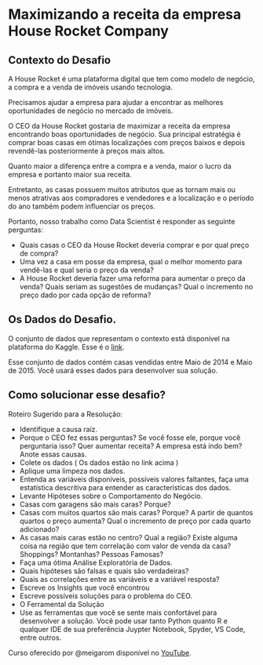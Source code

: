 # Maximizando a receita da empresa House Rocket Company

## Contexto do Desafio

A House Rocket é uma plataforma digital que tem como modelo de negócio, a compra e a venda de imóveis usando tecnologia.

Precisamos ajudar a empresa para ajudar a encontrar as melhores oportunidades de negócio no mercado de imóveis. 

O CEO da House Rocket gostaria de maximizar a receita da empresa encontrando boas oportunidades de negócio. Sua principal estratégia é comprar boas casas em ótimas localizações com preços baixos e depois revendê-las posteriormente à preços mais altos. 

Quanto maior a diferença entre a compra e a venda, maior o lucro da empresa e portanto maior sua receita.

Entretanto, as casas possuem muitos atributos que as tornam mais ou menos atrativas aos compradores e vendedores e a localização e o período do ano também podem influenciar os preços.

Portanto, nosso trabalho como Data Scientist é responder as seguinte perguntas:

* Quais casas o CEO da House Rocket deveria comprar e por qual preço de compra?
* Uma vez a casa em posse da empresa, qual o melhor momento para vendê-las e qual seria o preço da venda?
* A House Rocket deveria fazer uma reforma para aumentar o preço da venda? Quais seriam as sugestões de mudanças? Qual o incremento no preço dado por cada opção de reforma?

## Os Dados do Desafio.

O conjunto de dados que representam o contexto está disponível na plataforma do Kaggle. Esse é o [link](https://www.kaggle.com/harlfoxem/housesalesprediction).

Esse conjunto de dados contém casas vendidas entre Maio de 2014 e Maio de 2015. Você usará esses dados para desenvolver sua solução.

## Como solucionar esse desafio?

Roteiro Sugerido para a Resolução:

* Identifique a causa raíz.
* Porque o CEO fez essas perguntas? Se você fosse ele, porque você perguntaria isso? Quer aumentar receita? A empresa está indo bem? Anote essas causas.
* Colete os dados ( Os dados estão no link acima )
* Aplique uma limpeza nos dados.
* Entenda as variáveis disponíveis, possíveis valores faltantes, faça uma estatística descritiva para entender as características dos dados.
* Levante Hipóteses sobre o Comportamento do Negócio.
* Casas com garagens são mais caras? Porque?
* Casas com muitos quartos são mais caras? Porque? A partir de quantos quartos o preço aumenta? Qual o incremento de preço por cada quarto adicionado?
* As casas mais caras estão no centro? Qual a região? Existe alguma coisa na região que tem correlação com valor de venda da casa? Shoppings? Montanhas? Pessoas Famosas?
* Faça uma ótima Análise Exploratória de Dados.
* Quais hipóteses são falsas e quais são verdadeiras?
* Quais as correlações entre as variáveis e a variável resposta?
* Escreve os Insights que você encontrou
* Escreve possíveis soluções para o problema do CEO.
* O Ferramental da Solução
* Use as ferramentas que você se sente mais confortável para desenvolver a solução. Você pode usar tanto Python quanto R e qualquer IDE de sua preferência Juypter Notebook, Spyder, VS Code, entre outros.

Curso oferecido por @meigarom disponível no [YouTube](https://www.youtube.com/playlist?list=PLZlkyCIi8bMprZgBsFopRQMG_Kj1IA1WG). 
